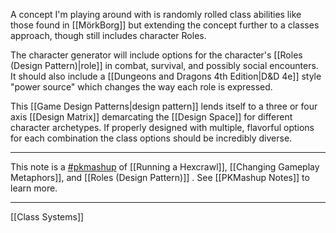 A concept I'm playing around with is randomly rolled class abilities like those found in [[MörkBorg]] but extending the concept further to a classes approach, though still includes character Roles. 

The character generator will include options for the character's [[Roles (Design Pattern)|role]] in combat, survival, and possibly social encounters. It should also include a [[Dungeons and Dragons 4th Edition|D&D 4e]] style "power source" which changes the way each role is expressed. 

This [[Game Design Patterns|design pattern]] lends itself to a three or four axis [[Design Matrix]] demarcating the [[Design Space]] for different character archetypes. If properly designed with multiple, flavorful options for each combination the class options should be incredibly diverse. 

---
This note is a [#pkmashup](app://obsidian.md/index.html#pkmashup) of [[Running a Hexcrawl]], [[Changing Gameplay Metaphors]], and [[Roles (Design Pattern)]] . See [[PKMashup Notes]] to learn more.

---

[[Class Systems]]
